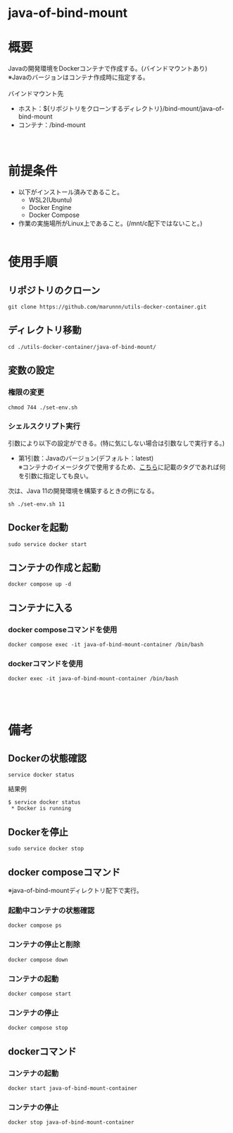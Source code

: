 # **java-of-bind-mount**
# 概要
Javaの開発環境をDockerコンテナで作成する。(バインドマウントあり)  
※Javaのバージョンはコンテナ作成時に指定する。  
<br>
バインドマウント先
- ホスト：${リポジトリをクローンするディレクトリ}/bind-mount/java-of-bind-mount
- コンテナ：/bind-mount  
<br><br>

# 前提条件
- 以下がインストール済みであること。
    - WSL2(Ubuntu)
    - Docker Engine
    - Docker Compose
- 作業の実施場所がLinux上であること。(/mnt/c配下ではないこと。)
<br><br>

# 使用手順
## リポジトリのクローン
```console
git clone https://github.com/marunnn/utils-docker-container.git
```
## ディレクトリ移動
```console
cd ./utils-docker-container/java-of-bind-mount/
```
## 変数の設定
### 権限の変更
```console
chmod 744 ./set-env.sh
```
### シェルスクリプト実行
引数により以下の設定ができる。(特に気にしない場合は引数なしで実行する。)
- 第1引数：Javaのバージョン(デフォルト：latest)  
※コンテナのイメージタグで使用するため、[こちら](https://hub.docker.com/_/eclipse-temurin/tags)に記載のタグであれば何を引数に指定しても良い。

次は、Java 11の開発環境を構築するときの例になる。
```console
sh ./set-env.sh 11
```
## Dockerを起動
```console
sudo service docker start
```
## コンテナの作成と起動
```console
docker compose up -d
```
## コンテナに入る
### docker composeコマンドを使用
```console
docker compose exec -it java-of-bind-mount-container /bin/bash
```
### dockerコマンドを使用
```console
docker exec -it java-of-bind-mount-container /bin/bash
```
<br><br>

# 備考
## Dockerの状態確認
```console
service docker status
```
結果例
```console
$ service docker status
 * Docker is running
```
## Dockerを停止
```console
sudo service docker stop
```
## docker composeコマンド
※java-of-bind-mountディレクトリ配下で実行。
### 起動中コンテナの状態確認  
```console
docker compose ps
```
### コンテナの停止と削除  
```console
docker compose down
```
### コンテナの起動
```console
docker compose start
```
### コンテナの停止
```console
docker compose stop
```
## dockerコマンド
### コンテナの起動
```console
docker start java-of-bind-mount-container
```
### コンテナの停止
```console
docker stop java-of-bind-mount-container
```
